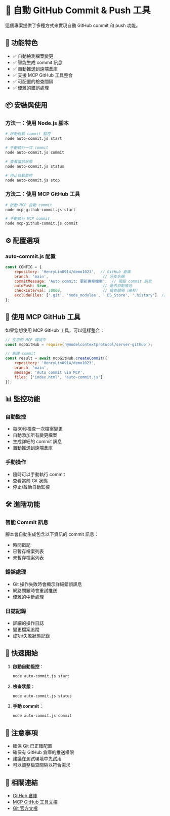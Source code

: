 # 🤖 自動 GitHub Commit & Push 工具

這個專案提供了多種方式來實現自動 GitHub commit 和 push 功能。

## 🚀 功能特色

- ✅ 自動檢測檔案變更
- ✅ 智能生成 commit 訊息
- ✅ 自動推送到遠端倉庫
- ✅ 支援 MCP GitHub 工具整合
- ✅ 可配置的檢查間隔
- ✅ 優雅的錯誤處理

## 📦 安裝與使用

### 方法一：使用 Node.js 腳本

```bash
# 啟動自動 commit 監控
node auto-commit.js start

# 手動執行一次 commit
node auto-commit.js commit

# 查看當前狀態
node auto-commit.js status

# 停止自動監控
node auto-commit.js stop
```

### 方法二：使用 MCP GitHub 工具

```bash
# 啟動 MCP 自動 commit
node mcp-github-commit.js start

# 手動執行 MCP commit
node mcp-github-commit.js commit
```

## ⚙️ 配置選項

### auto-commit.js 配置

```javascript
const CONFIG = {
    repository: 'HenryLin0914/demo1023',  // GitHub 倉庫
    branch: 'main',                        // 分支名稱
    commitMessage: 'Auto commit: 更新專案檔案',  // 預設 commit 訊息
    autoPush: true,                        // 是否自動推送
    checkInterval: 30000,                  // 檢查間隔（毫秒）
    excludeFiles: ['.git', 'node_modules', '.DS_Store', '.history']  // 排除檔案
};
```

## 🔧 使用 MCP GitHub 工具

如果您想使用 MCP GitHub 工具，可以這樣整合：

```javascript
// 在您的 MCP 環境中
const mcpGitHub = require('@modelcontextprotocol/server-github');

// 創建 commit
const result = await mcpGitHub.createCommit({
    repository: 'HenryLin0914/demo1023',
    branch: 'main',
    message: 'Auto commit via MCP',
    files: ['index.html', 'auto-commit.js']
});
```

## 📊 監控功能

### 自動監控
- 每30秒檢查一次檔案變更
- 自動添加所有變更檔案
- 生成詳細的 commit 訊息
- 自動推送到遠端倉庫

### 手動操作
- 隨時可以手動執行 commit
- 查看當前 Git 狀態
- 停止/啟動自動監控

## 🛠️ 進階功能

### 智能 Commit 訊息
腳本會自動生成包含以下資訊的 commit 訊息：
- 時間戳記
- 已暫存檔案列表
- 未暫存檔案列表

### 錯誤處理
- Git 操作失敗時會顯示詳細錯誤訊息
- 網路問題時會重試推送
- 優雅的中斷處理

### 日誌記錄
- 詳細的操作日誌
- 變更檔案追蹤
- 成功/失敗狀態記錄

## 🚀 快速開始

1. **啟動自動監控**：
   ```bash
   node auto-commit.js start
   ```

2. **檢查狀態**：
   ```bash
   node auto-commit.js status
   ```

3. **手動 commit**：
   ```bash
   node auto-commit.js commit
   ```

## 📝 注意事項

- 確保 Git 已正確配置
- 確保有 GitHub 倉庫的推送權限
- 建議在測試環境中先試用
- 可以調整檢查間隔以符合需求

## 🔗 相關連結

- [GitHub 倉庫](https://github.com/HenryLin0914/demo1023)
- [MCP GitHub 工具文檔](https://github.com/modelcontextprotocol/servers/tree/main/src/github)
- [Git 官方文檔](https://git-scm.com/doc)
